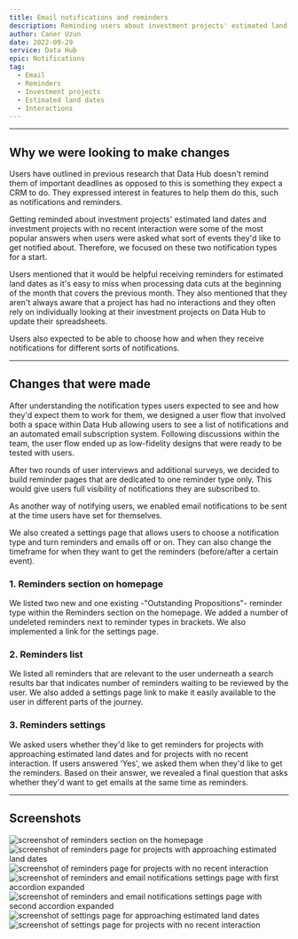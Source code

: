 ```yaml
---
title: Email notifications and reminders
description: Reminding users about investment projects' estimated land dates and investment projects with no recent interaction.
author: Caner Uzun
date: 2022-09-29
service: Data Hub
epic: Notifications
tag:
  - Email
  - Reminders
  - Investment projects
  - Estimated land dates
  - Interactions
---
```


***
## Why we were looking to make changes
Users have outlined in previous research that Data Hub doesn't remind them of important deadlines as opposed to this is something they expect a CRM to do. They expressed interest in features to help them do this, such as notifications and reminders.

Getting reminded about investment projects' estimated land dates and investment projects with no recent interaction were some of the most popular answers when users were asked what sort of events they'd like to get notified about. Therefore, we focused on these two notification types for a start.

Users mentioned that it would be helpful receiving reminders for estimated land dates as it's easy to miss when processing data cuts at the beginning of the month that covers the previous month. They also mentioned that they aren't always aware that a project has had no interactions and they often rely on individually looking at their investment projects on Data Hub to update their spreadsheets.

Users also expected to be able to choose how and when they receive notifications for different sorts of notifications.

***
## Changes that were made
After understanding the notification types users expected to see and how they'd expect them to work for them, we designed a user flow that involved both a space within Data Hub allowing users to see a list of notifications and an automated email subscription system. Following discussions within the team, the user flow ended up as low-fidelity designs that were ready to be tested with users.

After two rounds of user interviews and additional surveys, we decided to build reminder pages that are dedicated to one reminder type only. This would give users full visibility of notifications they are subscribed to.

As another way of notifying users, we enabled email notifications to be sent at the time users have set for themselves.

We also created a settings page that allows users to choose a notification type and turn reminders and emails off or on. They can also change the timeframe for when they want to get the reminders (before/after a certain event).

### 1. Reminders section on homepage
We listed two new and one existing -"Outstanding Propositions"- reminder type within the Reminders section on the homepage. We added a number of undeleted reminders next to reminder types in brackets. We also implemented a link for the settings page.

### 2. Reminders list
We listed all reminders that are relevant to the user underneath a search results bar that indicates number of reminders waiting to be reviewed by the user. We also added a settings page link to make it easily available to the user in different parts of the journey.

### 3. Reminders settings  
We asked users whether they'd like to get reminders for projects with approaching estimated land dates and for projects with no recent interaction. If users answered 'Yes', we asked them when they'd like to get the reminders. Based on their answer, we revealed a final question that asks whether they'd want to get emails at the same time as reminders.

***
## Screenshots
![screenshot of reminders section on the homepage](Reminders-section-on-the-homepage.png)
![screenshot of reminders page for projects with approaching estimated land dates](Reminders-for-approaching-estimated-land-dates.png)
![screenshot of reminders page for projects with no recent interaction](Reminders-for-projects-with-no-recent-interaction.png)
![screenshot of reminders and email notifications settings page with first accordion expanded](Reminders-and-email-notifications-settings-first-accordion-expanded.png)
![screenshot of reminders and email notifications settings page with second accordion expanded](Reminders-and-email-notifications-settings-second-accordion-expanded.png)
![screenshot of settings page for approaching estimated land dates](Settings-for-approaching-estimated-land-dates.png)
![screenshot of settings page for projects with no recent interaction](Settings-for-projects-with-no-recent-interaction.png)

